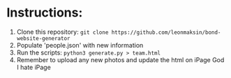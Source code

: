 # Instructions:
1. Clone this repository: `git clone https://github.com/leonmaksin/bond-website-generator`
2. Populate 'people.json' with new information
3. Run the scripts: `python3 generate.py > team.html`
4. Remember to upload any new photos and update the html on iPage
God I hate iPage
